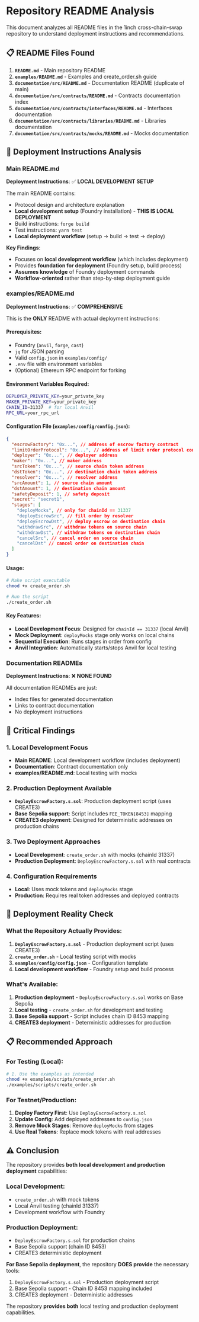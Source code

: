 # Repository README Analysis

This document analyzes all README files in the 1inch cross-chain-swap repository to understand deployment instructions and recommendations.

## 📋 **README Files Found**

1. **`README.md`** - Main repository README
2. **`examples/README.md`** - Examples and create_order.sh guide
3. **`documentation/src/README.md`** - Documentation README (duplicate of main)
4. **`documentation/src/contracts/README.md`** - Contracts documentation index
5. **`documentation/src/contracts/interfaces/README.md`** - Interfaces documentation
6. **`documentation/src/contracts/libraries/README.md`** - Libraries documentation
7. **`documentation/src/contracts/mocks/README.md`** - Mocks documentation

## 🎯 **Deployment Instructions Analysis**

### **Main README.md**

**Deployment Instructions**: ✅ **LOCAL DEVELOPMENT SETUP**

The main README contains:

- Protocol design and architecture explanation
- **Local development setup** (Foundry installation) - **THIS IS LOCAL DEPLOYMENT**
- Build instructions: `forge build`
- Test instructions: `yarn test`
- **Local deployment workflow** (setup → build → test → deploy)

**Key Findings**:

- Focuses on **local development workflow** (which includes deployment)
- Provides **foundation for deployment** (Foundry setup, build process)
- **Assumes knowledge** of Foundry deployment commands
- **Workflow-oriented** rather than step-by-step deployment guide

### **examples/README.md**

**Deployment Instructions**: ✅ **COMPREHENSIVE**

This is the **ONLY** README with actual deployment instructions:

#### **Prerequisites**:

- Foundry (`anvil`, `forge`, `cast`)
- `jq` for JSON parsing
- Valid `config.json` in `examples/config/`
- `.env` file with environment variables
- (Optional) Ethereum RPC endpoint for forking

#### **Environment Variables Required**:

```bash
DEPLOYER_PRIVATE_KEY=your_private_key
MAKER_PRIVATE_KEY=your_private_key
CHAIN_ID=31337  # for local Anvil
RPC_URL=your_rpc_url
```

#### **Configuration File** (`examples/config/config.json`):

```json
{
  "escrowFactory": "0x...", // address of escrow factory contract
  "limitOrderProtocol": "0x...", // address of limit order protocol contract
  "deployer": "0x...", // deployer address
  "maker": "0x...", // maker address
  "srcToken": "0x...", // source chain token address
  "dstToken": "0x...", // destination chain token address
  "resolver": "0x...", // resolver address
  "srcAmount": 1, // source chain amount
  "dstAmount": 1, // destination chain amount
  "safetyDeposit": 1, // safety deposit
  "secret": "secret1",
  "stages": [
    "deployMocks", // only for chainId == 31337
    "deployEscrowSrc", // fill order by resolver
    "deployEscrowDst", // deploy escrow on destination chain
    "withdrawSrc", // withdraw tokens on source chain
    "withdrawDst", // withdraw tokens on destination chain
    "cancelSrc", // cancel order on source chain
    "cancelDst" // cancel order on destination chain
  ]
}
```

#### **Usage**:

```bash
# Make script executable
chmod +x create_order.sh

# Run the script
./create_order.sh
```

#### **Key Features**:

- **Local Development Focus**: Designed for `chainId == 31337` (local Anvil)
- **Mock Deployment**: `deployMocks` stage only works on local chains
- **Sequential Execution**: Runs stages in order from config
- **Anvil Integration**: Automatically starts/stops Anvil for local testing

### **Documentation READMEs**

**Deployment Instructions**: ❌ **NONE FOUND**

All documentation READMEs are just:

- Index files for generated documentation
- Links to contract documentation
- No deployment instructions

## 🚨 **Critical Findings**

### **1. Local Development Focus**

- **Main README**: Local development workflow (includes deployment)
- **Documentation**: Contract documentation only
- **examples/README.md**: Local testing with mocks

### **2. Production Deployment Available**

- **`DeployEscrowFactory.s.sol`**: Production deployment script (uses CREATE3)
- **Base Sepolia support**: Script includes `FEE_TOKEN[8453]` mapping
- **CREATE3 deployment**: Designed for deterministic addresses on production chains

### **3. Two Deployment Approaches**

- **Local Development**: `create_order.sh` with mocks (chainId 31337)
- **Production Deployment**: `DeployEscrowFactory.s.sol` with real contracts

### **4. Configuration Requirements**

- **Local**: Uses mock tokens and `deployMocks` stage
- **Production**: Requires real token addresses and deployed contracts

## 🎯 **Deployment Reality Check**

### **What the Repository Actually Provides**:

1. **`DeployEscrowFactory.s.sol`** - Production deployment script (uses CREATE3)
2. **`create_order.sh`** - Local testing script with mocks
3. **`examples/config/config.json`** - Configuration template
4. **Local development workflow** - Foundry setup and build process

### **What's Available**:

1. **Production deployment** - `DeployEscrowFactory.s.sol` works on Base Sepolia
2. **Local testing** - `create_order.sh` for development and testing
3. **Base Sepolia support** - Script includes chain ID 8453 mapping
4. **CREATE3 deployment** - Deterministic addresses for production

## 📋 **Recommended Approach**

### **For Testing (Local)**:

```bash
# 1. Use the examples as intended
chmod +x examples/scripts/create_order.sh
./examples/scripts/create_order.sh
```

### **For Testnet/Production**:

1. **Deploy Factory First**: Use `DeployEscrowFactory.s.sol`
2. **Update Config**: Add deployed addresses to `config.json`
3. **Remove Mock Stages**: Remove `deployMocks` from stages
4. **Use Real Tokens**: Replace mock tokens with real addresses

## ⚠️ **Conclusion**

The repository provides **both local development and production deployment** capabilities:

### **Local Development**:

- `create_order.sh` with mock tokens
- Local Anvil testing (chainId 31337)
- Development workflow with Foundry

### **Production Deployment**:

- `DeployEscrowFactory.s.sol` for production chains
- Base Sepolia support (chain ID 8453)
- CREATE3 deterministic deployment

**For Base Sepolia deployment**, the repository **DOES provide** the necessary tools:

1. `DeployEscrowFactory.s.sol` - Production deployment script
2. Base Sepolia support - Chain ID 8453 mapping included
3. CREATE3 deployment - Deterministic addresses

The repository **provides both** local testing and production deployment capabilities.
